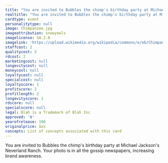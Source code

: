 ```yaml
---
title: "You are invited to Bubbles the chimp's birthday party at Michael Jackson's Neverland"
realtitle: "You are invited to Bubbles the chimp's birthday party at Michael Jackson's Neverland"
cardtype: event
personalitytype: null
image: Chimpanzee.jpg
imageattribution: snowyowls
imagelicense: SA.2.0
imagelink: 'https://upload.wikimedia.org/wikipedia/commons/e/eb/Chimpanzee.jpg'
staffcost: 2
qualitycost: 3
rdcost: 2
marketingcost: null
longevitycost: null
moneycost: null
loyaltycost: null
specialcost: null
loyaltyscore: 1
profitscore: 2
profitlength: 2
longevityscore: 1
rdscore: null
specialscore: null
legal: Blah is a Trademark of Blah Inc
approved: 'N'
yearofrelease: 198
originalprice: $xx
concepts: List of concepts associated with this card
---
```


You are invited to Bubbles the chimp's birthday party at Michael Jackson's Neverland Ranch. Your photo is in all the gossip newspapers, increasing brand awareness.
